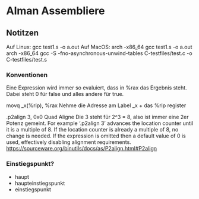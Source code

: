 # Alman Assembliere

## Notitzen

Auf Linux: gcc test1.s -o a.out
Auf MacOS:
arch -x86_64 gcc test1.s -o a.out
arch -x86_64 gcc -S -fno-asynchronous-unwind-tables C-testfiles/test.c -o C-testfiles/test.s

### Konventionen

Eine Expression wird immer so evaluiert, dass in %rax das Ergebnis steht.
Dabei steht 0 für false und alles andere für true.

movq    _x(%rip), %rax
Nehme die Adresse am Label _x + das %rip register

.p2align 3, 0x0
Quad Aligne
Die 3 steht für 2^3 = 8, also ist immer eine 2er Potenz gemeint. For example ‘.p2align 3’ advances the location counter
until it is a multiple of 8. If the location counter is already a multiple of 8, no change is needed. If the expression
is omitted then a default value of 0 is used, effectively disabling alignment requirements.
https://sourceware.org/binutils/docs/as/P2align.html#P2align


### Einstiegspunkt?
- haupt
- haupteinstiegspunkt
- einstiegspunkt
